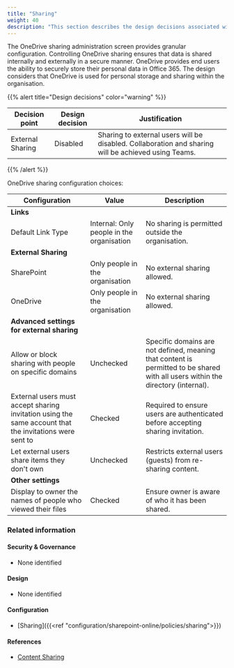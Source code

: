 ```yaml
---
title: "Sharing"
weight: 40
description: "This section describes the design decisions associated with One Drive Sharing for system(s) built using ASD's Blueprint for Secure Cloud."
---
```


The OneDrive sharing administration screen provides granular configuration. Controlling OneDrive sharing ensures that data is shared internally and externally in a secure manner. OneDrive provides end users the ability to securely store their personal data in Office 365. The design considers that OneDrive is used for personal storage and sharing within the organisation.

{{% alert title="Design decisions" color="warning" %}}

| Decision point   | Design decision | Justification                                                                                       |
|------------------|-----------------|-----------------------------------------------------------------------------------------------------|
| External Sharing | Disabled        | Sharing to external users will be disabled. Collaboration and sharing will be achieved using Teams. |

{{% /alert %}}

OneDrive sharing configuration choices:

| Configuration                                                                                          | Value                                     | Description                                                                                                                      |
| ------------------------------------------------------------------------------------------------------ | ----------------------------------------- | -------------------------------------------------------------------------------------------------------------------------------- |
| **Links**                                                                                              |                                           |                                                                                                                                  |
| Default Link Type                                                                                      | Internal: Only people in the organisation | No sharing is permitted outside the organisation.                                                                                |
| **External Sharing**                                                                                   |                                           |                                                                                                                                  |
| SharePoint                                                                                             | Only people in the organisation           | No external sharing allowed.                                                                                                     |
| OneDrive                                                                                               | Only people in the organisation           | No external sharing allowed.                                                                                                     |
| **Advanced settings for external sharing**                                                             |                                           |                                                                                                                                  |
| Allow or block sharing with people on specific domains                                                 | Unchecked                                 | Specific domains are not defined, meaning that content is permitted to be shared with all users within the directory (internal). |
| External users must accept sharing invitation using the same account that the invitations were sent to | Checked                                   | Required to ensure users are authenticated before accepting sharing invitation.                                                  |
| Let external users share items they don't own                                                          | Unchecked                                 | Restricts external users (guests) from re-sharing content.                                                                       |
| **Other settings**                                                                                     |                                           |                                                                                                                                  |
| Display to owner the names of people who viewed their files                                            | Checked                                   | Ensure owner is aware of who it has been shared.                                                                                 |

### Related information

#### Security & Governance

* None identified

#### Design

* None identified

#### Configuration

* [Sharing]({{<ref "configuration/sharepoint-online/policies/sharing">}})

#### References

* [Content Sharing](https://docs.microsoft.com/onedrive/manage-sharing)
